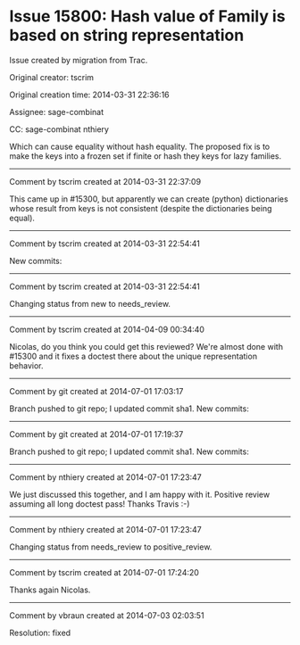 # Issue 15800: Hash value of Family is based on string representation

Issue created by migration from Trac.

Original creator: tscrim

Original creation time: 2014-03-31 22:36:16

Assignee: sage-combinat

CC:  sage-combinat nthiery

Which can cause equality without hash equality. The proposed fix is to make the keys into a frozen set if finite or hash they keys for lazy families.


---

Comment by tscrim created at 2014-03-31 22:37:09

This came up in #15300, but apparently we can create (python) dictionaries whose result from keys is not consistent (despite the dictionaries being equal).


---

Comment by tscrim created at 2014-03-31 22:54:41

New commits:


---

Comment by tscrim created at 2014-03-31 22:54:41

Changing status from new to needs_review.


---

Comment by tscrim created at 2014-04-09 00:34:40

Nicolas, do you think you could get this reviewed? We're almost done with #15300 and it fixes a doctest there about the unique representation behavior.


---

Comment by git created at 2014-07-01 17:03:17

Branch pushed to git repo; I updated commit sha1. New commits:


---

Comment by git created at 2014-07-01 17:19:37

Branch pushed to git repo; I updated commit sha1. New commits:


---

Comment by nthiery created at 2014-07-01 17:23:47

We just discussed this together, and I am happy with it. Positive review assuming all long doctest pass! Thanks Travis :-)


---

Comment by nthiery created at 2014-07-01 17:23:47

Changing status from needs_review to positive_review.


---

Comment by tscrim created at 2014-07-01 17:24:20

Thanks again Nicolas.


---

Comment by vbraun created at 2014-07-03 02:03:51

Resolution: fixed
